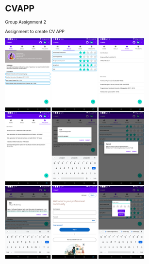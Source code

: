 # CVAPP
Group Assignment 2




Assignment to create CV APP



<div style="display:inline"> 
 <img src="/screenshots/screen1.png" width="150" >
 <img src="/screenshots/screen2.png" width="150" >
 <img src="/screenshots/screen3.png" width="150" >
 <img src="/screenshots/screen4.png" width="150" >
 <img src="/screenshots/screen5.png" width="150" >
 <img src="/screenshots/screen6.png" width="150" >
 <img src="/screenshots/screen7.png" width="150" >
 <img src="/screenshots/screen8.png" width="150" >
 <img src="/screenshots/screen9.png" width="150" >
</div>
